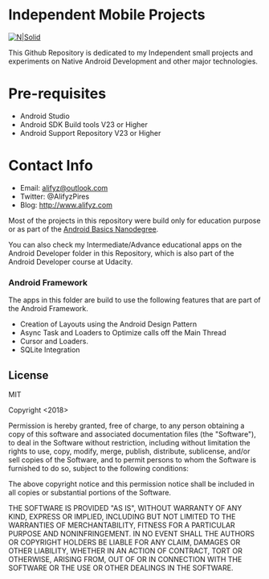 # Independent Mobile Projects

[![N|Solid](https://cldup.com/dTxpPi9lDf.thumb.png)](https://nodesource.com/products/nsolid)

This Github Repository is dedicated to my Independent small projects and experiments on Native Android Development and other major technologies.



# Pre-requisites

  - Android Studio 
  - Android SDK Build tools V23 or Higher
  - Android Support Repository V23 or Higher


# Contact Info

- Email: alifyz@outlook.com
- Twitter: @AlifyzPires
- Blog: http://www.alifyz.com

Most of the projects in this repository were build only for education purpose or as part of the [Android Basics Nanodegree](https://br.udacity.com/course/android-basics-nanodegree-by-google--nd803). 


You can also check my Intermediate/Advance educational apps on the Android Developer folder in this Repository, which is also part of the Android Developer course at Udacity. 

### Android Framework

The apps in this folder are build to use the following features that are part of the Android Framework. 

- Creation of Layouts using the Android Design Pattern
- Async Task and Loaders to Optimize calls off the Main Thread
- Cursor and Loaders.
- SQLite Integration


License
----

MIT

Copyright <2018> 

Permission is hereby granted, free of charge, to any person obtaining a copy of this software and associated documentation files (the "Software"), to deal in the Software without restriction, including without limitation the rights to use, copy, modify, merge, publish, distribute, sublicense, and/or sell copies of the Software, and to permit persons to whom the Software is furnished to do so, subject to the following conditions:

The above copyright notice and this permission notice shall be included in all copies or substantial portions of the Software.

THE SOFTWARE IS PROVIDED "AS IS", WITHOUT WARRANTY OF ANY KIND, EXPRESS OR IMPLIED, INCLUDING BUT NOT LIMITED TO THE WARRANTIES OF MERCHANTABILITY, FITNESS FOR A PARTICULAR PURPOSE AND NONINFRINGEMENT. IN NO EVENT SHALL THE AUTHORS OR COPYRIGHT HOLDERS BE LIABLE FOR ANY CLAIM, DAMAGES OR OTHER LIABILITY, WHETHER IN AN ACTION OF CONTRACT, TORT OR OTHERWISE, ARISING FROM, OUT OF OR IN CONNECTION WITH THE SOFTWARE OR THE USE OR OTHER DEALINGS IN THE SOFTWARE.




